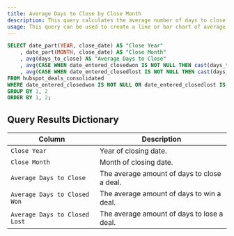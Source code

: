 ```yaml
---
title: Average Days to Close by Close Month
description: This query calculates the average number of days to close (total, won and lost deals) per month. It does not include deals that were either closed won or closed lost.
usage: This query can be used to create a line or bar chart of average days to close (three different metrics) per month.
---
```


```sql
SELECT date_part(YEAR, close_date) AS "Close Year"
	, date_part(MONTH, close_date) AS "Close Month"
	, avg(days_to_close) AS "Average Days to Close"
	, avg(CASE WHEN date_entered_closedwon IS NOT NULL THEN cast(days_to_close AS INT) ELSE 0 END) AS "Average Days to Closed Won"
	, avg(CASE WHEN date_entered_closedlost IS NOT NULL THEN cast(days_to_close AS INT) ELSE 0 END) AS "Average Days to Closed Lost"
FROM hubspot_deals_consolidated
WHERE date_entered_closedwon IS NOT NULL OR date_entered_closedlost IS NOT NULL
GROUP BY 1, 2
ORDER BY 1, 2;
```

## Query Results Dictionary

| Column | Description |
| --- | --- |
| `Close Year`| Year of closing date. |
| `Close Month`| Month of closing date. |
| `Average Days to Close`| The average amount of days to close a deal. |
| `Average Days to Closed Won`| The average amount of days to win a deal. |
| `Average Days to Closed Lost`| The average amount of days to lose a deal. |
